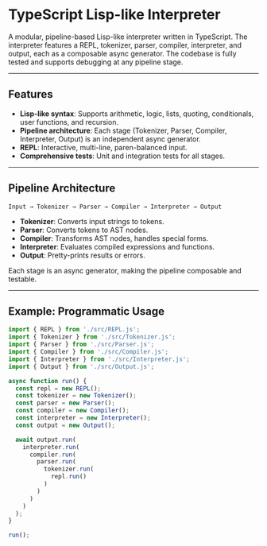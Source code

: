 # TypeScript Lisp-like Interpreter

A modular, pipeline-based Lisp-like interpreter written in TypeScript. The interpreter features a REPL, tokenizer, parser, compiler, interpreter, and output, each as a composable async generator. The codebase is fully tested and supports debugging at any pipeline stage.

---

## Features
- **Lisp-like syntax**: Supports arithmetic, logic, lists, quoting, conditionals, user functions, and recursion.
- **Pipeline architecture**: Each stage (Tokenizer, Parser, Compiler, Interpreter, Output) is an independent async generator.
- **REPL**: Interactive, multi-line, paren-balanced input.
- **Comprehensive tests**: Unit and integration tests for all stages.

---

## Pipeline Architecture

```
Input → Tokenizer → Parser → Compiler → Interpreter → Output
```
- **Tokenizer**: Converts input strings to tokens.
- **Parser**: Converts tokens to AST nodes.
- **Compiler**: Transforms AST nodes, handles special forms.
- **Interpreter**: Evaluates compiled expressions and functions.
- **Output**: Pretty-prints results or errors.

Each stage is an async generator, making the pipeline composable and testable.

---

## Example: Programmatic Usage

```ts
import { REPL } from './src/REPL.js';
import { Tokenizer } from './src/Tokenizer.js';
import { Parser } from './src/Parser.js';
import { Compiler } from './src/Compiler.js';
import { Interpreter } from './src/Interpreter.js';
import { Output } from './src/Output.js';

async function run() {
  const repl = new REPL();
  const tokenizer = new Tokenizer();
  const parser = new Parser();
  const compiler = new Compiler();
  const interpreter = new Interpreter();
  const output = new Output();

  await output.run(
    interpreter.run(
      compiler.run(
        parser.run(
          tokenizer.run(
            repl.run()
          )
        )
      )
    )
  );
}

run();
```
